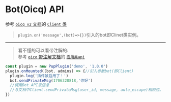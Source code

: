 # Bot(Oicq) API

参考 [`oicq v2` 文档](https://oicqjs.github.io/oicq/classes/Client.html)的 [`Client` 类](https://oicqjs.github.io/oicq/classes/Client.html)<br>
>`plugin.on('message',(bot)=>{})`引入的bot即Clinet类实例。
***
>看不懂的可以看带注解的:<br>
参考 [`oicq` 带注解文档](https://ltxhhz.github.io/oicq-wiki/api/%E5%BA%94%E7%94%A8%E7%B1%BBapi.html)的 [`应用类api`](https://ltxhhz.github.io/oicq-wiki/api/%E5%BA%94%E7%94%A8%E7%B1%BBapi.html)
```js
const plugin = new PupPlugin('demo', '1.0.0')
plugin.onMounted((bot, admins) => {//引入参数bot(即Client)
  plugin.log('插件被启用了！')
  bot.sendPrivateMsg(1706328818,'你好')
  //调用Bot API发信息
  //与文档中Client.sendPrivateMsg(user_id, message, auto_escape)相照应。
})
```
